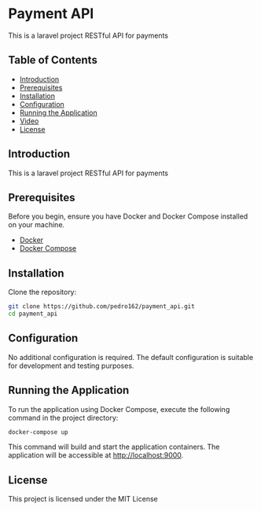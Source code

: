 # Payment API

This is a laravel project RESTful API for payments

## Table of Contents

-   [Introduction](#introduction)
-   [Prerequisites](#prerequisites)
-   [Installation](#installation)
-   [Configuration](#configuration)
-   [Running the Application](#running-the-application)
-   [Video](#video)
-   [License](#license)

## Introduction

This is a laravel project RESTful API for payments

## Prerequisites

Before you begin, ensure you have Docker and Docker Compose installed on your machine.

-   [Docker](https://docs.docker.com/get-docker/)
-   [Docker Compose](https://docs.docker.com/compose/install/)

## Installation

Clone the repository:

```bash
git clone https://github.com/pedro162/payment_api.git
cd payment_api
```

## Configuration

No additional configuration is required. The default configuration is suitable for development and testing purposes.

## Running the Application

To run the application using Docker Compose, execute the following command in the project directory:

```bash
docker-compose up
```

This command will build and start the application containers. The application will be accessible at [http://localhost:9000](http://localhost:9000).

## License

This project is licensed under the MIT License
